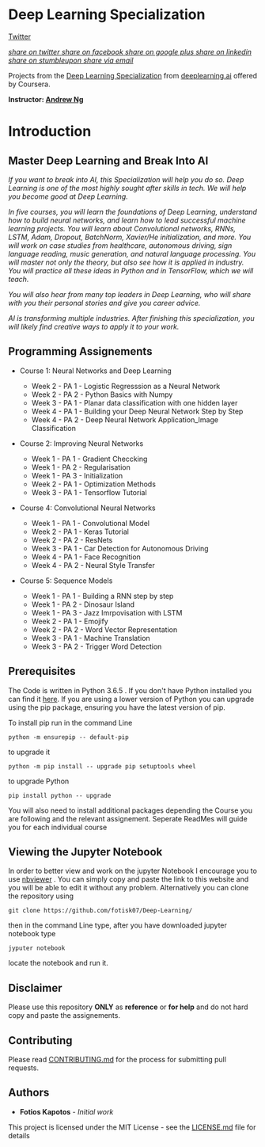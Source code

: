 # Deep Learning Specialization
<!-- Twitter -->
<a href="http://twitter.com/home?status=SHAREMESSAGE" title="Share on Twitter" target="_blank" class="btn btn-twitter"><i class="fa fa-twitter"></i> Twitter</a>

<a class="icon-twitter" rel="nofollow"
	href="http://twitter.com/"
	onclick="popUp=window.open(
		'http://twitter.com/intent/tweet?text=\'[Page Title]\' via @[handle] - [url]',
		'popupwindow',
		'scrollbars=yes,width=800,height=400');
	popUp.focus();
	return false">
	<i class="visuallyhidden">share on twitter</i>
</a> <a class="icon-facebook" rel="nofollow"
	href="http://www.facebook.com/"
	onclick="popUp=window.open(
		'http://www.facebook.com/sharer.php?u=http://example.com',
		'popupwindow',
		'scrollbars=yes,width=800,height=400');
	popUp.focus();
	return false">
	<i class="visuallyhidden">share on facebook</i>
</a> <a class="icon-gplus" rel="nofollow"
	href="http://www.plus.google.com/"
	onclick="popUp=window.open(
		'https://plus.google.com/share?url=http://example.com',
		'popupwindow',
		'scrollbars=yes,width=800,height=400');
	popUp.focus();
	return false">
	<i class="visuallyhidden">share on google plus</i>
</a> <a class="icon-linkedin" rel="nofollow"
	href="http://www.linkedin.com/"
	onclick="popUp=window.open(
		'http://www.linkedin.com/shareArticle?url=http://example.com',
		'popupwindow',
		'scrollbars=yes,width=800,height=400');
	popUp.focus();
	return false">
	<i class="visuallyhidden">share on linkedin</i>
</a> <a class="icon-stumbleupon" rel="nofollow"
	href="http://www.stumbleupon.com/"
	onclick="popUp=window.open(
		'http://www.stumbleupon.com/submit?url=http://example.com',
		'popupwindow',
		'scrollbars=yes,width=800,height=400');
	popUp.focus();
	return false">
	<i class="visuallyhidden">share on stumbleupon</i>
</a> <a class="icon-email" rel="nofollow"
	href="mailto:?subject=[Page Title] via [Site Name]&amp;
	body=I've just read '[Page Title]' at [url]">
	<i class="visuallyhidden">share via email</i>
</a>

Projects from the [Deep Learning Specialization](https://www.coursera.org/specializations/deep-learning) from [deeplearning.ai](https://www.deeplearning.ai/) offered by Coursera.

**Instructor: [Andrew Ng](http://www.andrewng.org/)**

# Introduction

## Master Deep Learning and Break Into AI

*If you want to break into AI, this Specialization will help you do so. Deep Learning is one of the most highly sought after skills in tech. We will help you become good at Deep Learning.*

*In five courses, you will learn the foundations of Deep Learning, understand how to build neural networks, and learn how to lead successful machine learning projects. You will learn about Convolutional networks, RNNs, LSTM, Adam, Dropout, BatchNorm, Xavier/He initialization, and more. You will work on case studies from healthcare, autonomous driving, sign language reading, music generation, and natural language processing. You will master not only the theory, but also see how it is applied in industry. You will practice all these ideas in Python and in TensorFlow, which we will teach.*

*You will also hear from many top leaders in Deep Learning, who will share with you their personal stories and give you career advice.*

*AI is transforming multiple industries. After finishing this specialization, you will likely find creative ways to apply it to your work.*



## Programming Assignements
- Course 1: Neural Networks and Deep Learning
  - Week 2 - PA 1 - Logistic Regresssion as a Neural Network
  - Week 2 - PA 2 - Python Basics with Numpy
  - Week 3 - PA 1 - Planar data classification with one hidden layer
  - Week 4 - PA 1 - Building your Deep Neural Network Step by Step
  - Week 4 - PA 2 - Deep Neural Network Application_Image Classification
  
- Course 2: Improving Neural Networks
  - Week 1 - PA 1 - Gradient Checcking
  - Week 1 - PA 2 - Regularisation
  - Week 1 - PA 3 - Initialization
  - Week 2 - PA 1 - Optimization Methods
  - Week 3 - PA 1 - Tensorflow Tutorial
 
 - Course 4: Convolutional Neural Networks
   - Week 1 - PA 1 - Convolutional Model 
   - Week 2 - PA 1 - Keras Tutorial
   - Week 2 - PA 2 - ResNets
   - Week 3 - PA 1 - Car Detection for Autonomous Driving
   - Week 4 - PA 1 - Face Recognition 
   - Week 4 - PA 2 - Neural Style Transfer

- Course 5: Sequence Models
  - Week 1 - PA 1 - Building a RNN step by step
  - Week 1 - PA 2 - Dinosaur Island
  - Week 1 - PA 3 - Jazz Imrpovisation with LSTM
  - Week 2 - PA 1 - Emojify 
  - Week 2 - PA 2 - Word Vector Representation
  - Week 3 - PA 1 - Machine Translation
  - Week 3 - PA 2 - Trigger Word Detection
  

## Prerequisites

The Code is written in Python 3.6.5 . If you don't have Python installed you can find it [here](https://www.python.org/downloads/). If you are using a lower version of Python you can upgrade using the pip package, ensuring you have the latest version of pip. 

To install pip run in the command Line
```
python -m ensurepip -- default-pip
``` 
to upgrade it 
```
python -m pip install -- upgrade pip setuptools wheel
```
to upgrade Python
```
pip install python -- upgrade
```
 You will also need to install additional packages depending the Course you are following and the relevant assignement. Seperate ReadMes will guide you for each individual course

## Viewing the Jupyter Notebook

In order to better view and work on the jupyter Notebook I encourage you to use [nbviewer](https://nbviewer.jupyter.org/) . You can simply copy and paste the link to this website and you will be able to edit it without any problem. Alternatively you can clone the repository using 
```
git clone https://github.com/fotisk07/Deep-Learning/
```
then in the command Line type, after you have downloaded jupyter notebook type
```
jyputer notebook
```
locate the notebook and run it.

## Disclaimer
Please use this repository **ONLY** as **reference** or **for help**  and do not hard copy and paste the assignements. 


## Contributing

Please read [CONTRIBUTING.md](https://github.com/fotisk07/Depe-Learning/master/CONTRIBUTING) for the process for submitting pull requests. 



## Authors

* **Fotios Kapotos** - *Initial work* 

This project is licensed under the MIT License - see the [LICENSE.md](https://github.com/fotisk07/Deep-Learning/blob/master/LICENSE) file for details

